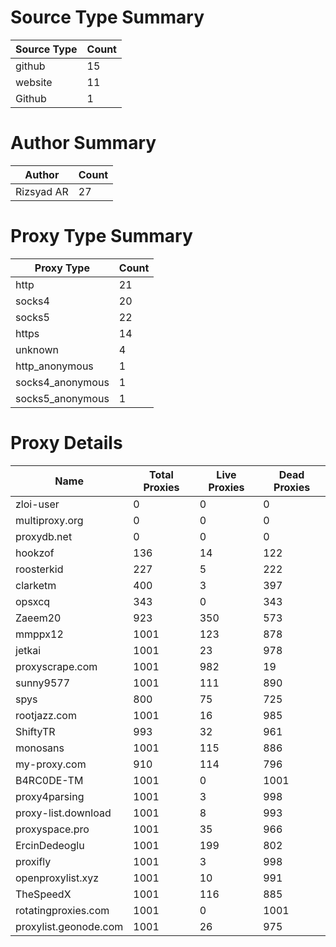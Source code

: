 # Source Type Summary

| Source Type | Count |
|-------------|-------|
| github | 15 |
| website | 11 |
| Github | 1 |


# Author Summary

| Author | Count |
|--------|-------|
| Rizsyad AR | 27 |


# Proxy Type Summary

| Proxy Type | Count |
|------------|-------|
| http | 21 |
| socks4 | 20 |
| socks5 | 22 |
| https | 14 |
| unknown | 4 |
| http_anonymous | 1 |
| socks4_anonymous | 1 |
| socks5_anonymous | 1 |


# Proxy Details

| Name | Total Proxies | Live Proxies | Dead Proxies |
|------|---------------|--------------|---------------|
| zloi-user | 0 | 0 | 0 |
| multiproxy.org | 0 | 0 | 0 |
| proxydb.net | 0 | 0 | 0 |
| hookzof | 136 | 14 | 122 |
| roosterkid | 227 | 5 | 222 |
| clarketm | 400 | 3 | 397 |
| opsxcq | 343 | 0 | 343 |
| Zaeem20 | 923 | 350 | 573 |
| mmppx12 | 1001 | 123 | 878 |
| jetkai | 1001 | 23 | 978 |
| proxyscrape.com | 1001 | 982 | 19 |
| sunny9577 | 1001 | 111 | 890 |
| spys | 800 | 75 | 725 |
| rootjazz.com | 1001 | 16 | 985 |
| ShiftyTR | 993 | 32 | 961 |
| monosans | 1001 | 115 | 886 |
| my-proxy.com | 910 | 114 | 796 |
| B4RC0DE-TM | 1001 | 0 | 1001 |
| proxy4parsing | 1001 | 3 | 998 |
| proxy-list.download | 1001 | 8 | 993 |
| proxyspace.pro | 1001 | 35 | 966 |
| ErcinDedeoglu | 1001 | 199 | 802 |
| proxifly | 1001 | 3 | 998 |
| openproxylist.xyz | 1001 | 10 | 991 |
| TheSpeedX | 1001 | 116 | 885 |
| rotatingproxies.com | 1001 | 0 | 1001 |
| proxylist.geonode.com | 1001 | 26 | 975 |
